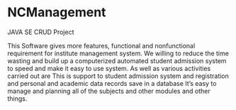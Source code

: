 # NCManagement
JAVA SE CRUD Project


This Software gives more features, functional and nonfunctional requirement for institute management system. We willing to reduce the time wasting and build up a computerized automated student admission system to speed and make it easy to use system.
     As well as various activities carried out are
This is support to student admission system and registration and personal and academic data records save in  a database 
It’s easy to manage and planning all of the subjects and other modules and other things. 

